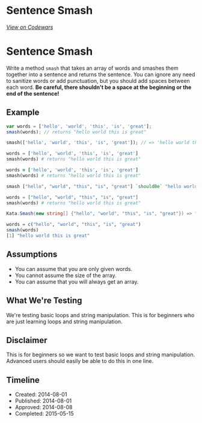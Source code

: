 # Sentence Smash
[*View on Codewars*](https://www.codewars.com/kata/sentence-smash)

# Sentence Smash

Write a method `smash` that takes an array of words and smashes them together into a sentence and returns the sentence. You can ignore any need to sanitize words or add punctuation, but you should add spaces between each word. **Be careful, there shouldn't be a space at the beginning or the end of the sentence!**

## Example

```javascript
var words = ['hello', 'world', 'this', 'is', 'great'];
smash(words); // returns "hello world this is great"
```
```php
smash(['hello', 'world', 'this', 'is', 'great']); // => 'hello world this is great'
```
```python
words = ['hello', 'world', 'this', 'is', 'great']
smash(words) # returns "hello world this is great"
```
```ruby
words = ['hello', 'world', 'this', 'is', 'great']
smash(words) # returns "hello world this is great"
```
```haskell
smash ["hello", "world", "this", "is", "great"] `shouldBe` "hello world this is great"
```
```elixir
words = ["hello", "world", "this", "is", "great"]
smash(words) # returns "hello world this is great"
```
```csharp
Kata.Smash(new string[] {"hello", "world", "this", "is", "great"}) => "hello world this is great";
```
```r
words = c("hello", "world", "this", "is", "great")
smash(words)
[1] "hello world this is great"
```


## Assumptions

* You can assume that you are only given words.
* You cannot assume the size of the array.
* You can assume that you will always get an array.

## What We're Testing

We're testing basic loops and string manipulation. This is for beginners who are just learning loops and string manipulation.

## Disclaimer

This is for beginners so we want to test basic loops and string manipulation. Advanced users should easily be able to do this in one line.

## Timeline
- Created: 2014-08-01
- Published: 2014-08-01
- Approved: 2014-08-08
- Completed: 2015-05-15